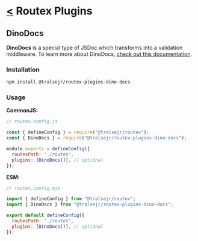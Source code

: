 # [<](../README.md) Routex Plugins

## DinoDocs

**DinoDocs** is a special type of JSDoc which transforms into a validation middleware. To learn more about DinoDocs, [check out this documentation](https://github.com/tralsejr/dino-docs-api#readme).

### Installation

```bash
npm install @tralsejr/routex-plugins-dino-docs
```

### Usage

**CommonJS:**

```js
// routex.config.js

const { defineConfig } = require("@tralsejr/routex");
const { DinoDocs } = require("@tralsejr/routex-plugins-dino-docs");

module.exports = defineConfig({
  routesPath: "./routes",
  plugins: [DinoDocs()], // optional
});
```

**ESM:**

```js
// routex.config.mjs

import { defineConfig } from "@tralsejr/routex";
import { DinoDocs } from "@tralsejr/routex-plugins-dino-docs";

export default defineConfig({
  routesPath: "./routes",
  plugins: [DinoDocs()], // optional
});
```

